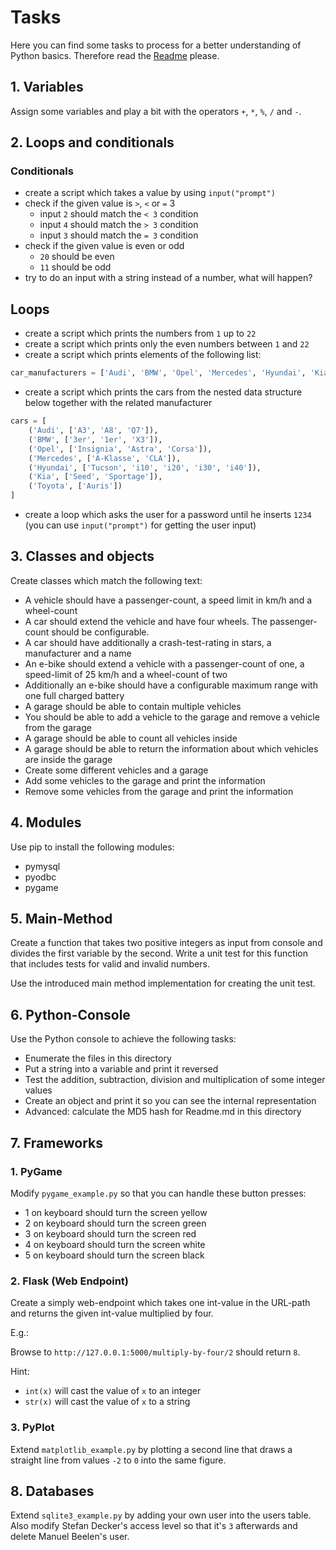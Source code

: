 # Tasks
Here you can find some tasks to process for a better understanding of Python basics.
Therefore read the [Readme](Readme.md) please.

## 1. Variables
Assign some variables and play a bit with the operators `+`, `*`, `%`, `/` and `-`.

## 2. Loops and conditionals
### Conditionals
* create a script which takes a value by using `input("prompt")`
* check if the given value is `>`, `<` or `=` 3
    * input `2` should match the `< 3` condition
    * input `4` should match the `> 3` condition
    * input `3` should match the `= 3` condition
* check if the given value is even or odd
    * `20` should be even
    * `11` should be odd
* try to do an input with a string instead of a number, what will happen?

## Loops
* create a script which prints the numbers from `1` up to `22`
* create a script which prints only the even numbers between `1` and `22`
* create a script which prints elements of the following list:
```python
car_manufacturers = ['Audi', 'BMW', 'Opel', 'Mercedes', 'Hyundai', 'Kia', 'Toyota']
```
* create a script which prints the cars from the nested data structure below together with the related manufacturer
```python
cars = [
    ('Audi', ['A3', 'A8', 'Q7']),
    ('BMW', ['3er', '1er', 'X3']),
    ('Opel', ['Insignia', 'Astra', 'Corsa']),
    ('Mercedes', ['A-Klasse', 'CLA']),
    ('Hyundai', ['Tucson', 'i10', 'i20', 'i30', 'i40']),
    ('Kia', ['Seed', 'Sportage']),
    ('Toyota', ['Auris'])
]
```
* create a loop which asks the user for a password until he inserts `1234` (you can use `input("prompt")` for getting the user input)

## 3. Classes and objects
Create classes which match the following text:
* A vehicle should have a passenger-count, a speed limit in km/h and a wheel-count
* A car should extend the vehicle and have four wheels. The passenger-count should be configurable.
* A car should have additionally a crash-test-rating in stars, a manufacturer and a name
* An e-bike should extend a vehicle with a passenger-count of one, a speed-limit of 25 km/h and a wheel-count of two
* Additionally an e-bike should have a configurable maximum range with one full charged battery
* A garage should be able to contain multiple vehicles
* You should be able to add a vehicle to the garage and remove a vehicle from the garage
* A garage should be able to count all vehicles inside
* A garage should be able to return the information about which vehicles are inside the garage
* Create some different vehicles and a garage
* Add some vehicles to the garage and print the information
* Remove some vehicles from the garage and print the information

## 4. Modules
Use pip to install the following modules:
* pymysql
* pyodbc
* pygame

## 5. Main-Method
Create a function that takes two positive integers as input from console and divides the first variable by the second. 
Write a unit test for this function that includes tests for valid and invalid numbers.

Use the introduced main method implementation for creating the unit test. 

## 6. Python-Console
Use the Python console to achieve the following tasks:
* Enumerate the files in this directory
* Put a string into a variable and print it reversed
* Test the addition, subtraction, division and multiplication of some integer values 
* Create an object and print it so you can see the internal representation
* Advanced: calculate the MD5 hash for Readme.md in this directory

## 7. Frameworks

### 1. PyGame
Modify `pygame_example.py` so that you can handle these button presses:
* 1 on keyboard should turn the screen yellow
* 2 on keyboard should turn the screen green
* 3 on keyboard should turn the screen red
* 4 on keyboard should turn the screen white
* 5 on keyboard should turn the screen black
 

### 2. Flask (Web Endpoint)
Create a simply web-endpoint which takes one int-value in the URL-path and returns the given int-value multiplied by four.

E.g.:

Browse to `http://127.0.0.1:5000/multiply-by-four/2` should return `8`.

Hint:
* `int(x)` will cast the value of `x` to an integer
* `str(x)` will cast the value of `x` to a string

### 3. PyPlot
Extend `matplotlib_example.py` by plotting a second line that draws a straight line from values `-2` to `0` into
the same figure.

## 8. Databases
Extend `sqlite3_example.py` by adding your own user into the users table. Also modify Stefan Decker's access level so
that it's `3` afterwards and delete Manuel Beelen's user.

